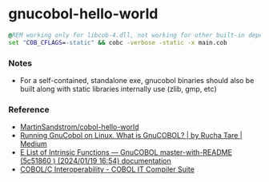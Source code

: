gnucobol-hello-world
====================
```cmd
@REM working only for libcob-4.dll, not working for other built-in dependencies when gnucobol does not provide them as static libraries
set "COB_CFLAGS=-static" && cobc -verbose -static -x main.cob
```
### Notes
- For a self-contained, standalone exe, gnucobol binaries should also be built along with static libraries internally use (zlib, gmp, etc)

### Reference
- [MartinSandstrom/cobol-hello-world](https://github.com/MartinSandstrom/cobol-hello-world)
- [Running GnuCobol on Linux. What is GnuCOBOL? | by Rucha Tare | Medium](https://ruchatare.medium.com/running-gnucobol-on-linux-2165959461d)
- [E List of Intrinsic Functions — GnuCOBOL master-with-README (5c51860 ) (2024/01/19 16:54) documentation](https://superbol.eu/gnucobol/gnucobpg/chapter17.html)
- [COBOL/C Interoperability - COBOL IT Compiler Suite](https://www.microfocus.com/documentation/cobol-it/4-11/user-guide/getting-started/interoperability-cobol-c.html)
